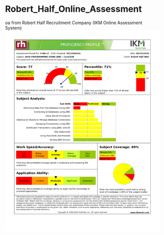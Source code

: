 # Robert_Half_Online_Assessment
oa from Robert Half Recruitment Company (IKM Online Assessment System)
![](result.png)
